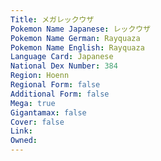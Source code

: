 ```yaml
---
﻿Title: メガレックウザ
Pokemon Name Japanese: レックウザ
Pokemon Name German: Rayquaza
Pokemon Name English: Rayquaza
Language Card: Japanese
National Dex Number: 384
Region: Hoenn
Regional Form: false
Additional Form: false
Mega: true
Gigantamax: false
Cover: false
Link: 
Owned: 
---
```

